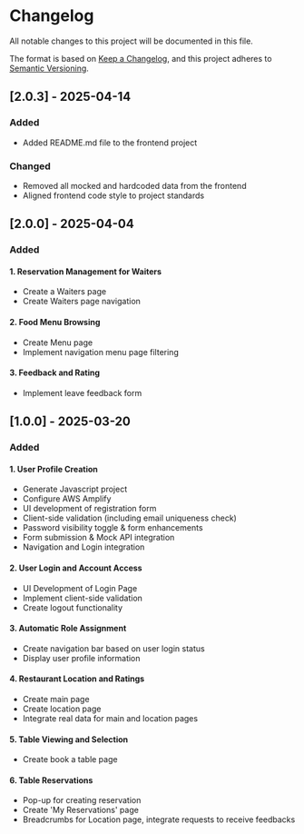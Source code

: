 ﻿# Changelog
All notable changes to this project will be documented in this file.

The format is based on [Keep a Changelog](https://keepachangelog.com/en/1.0.0/),
and this project adheres to [Semantic Versioning](https://semver.org/spec/v2.0.0.html).

## [2.0.3] - 2025-04-14
### Added

- Added README.md file to the frontend project

### Changed

- Removed all mocked and hardcoded data from the frontend
- Aligned frontend code style to project standards

## [2.0.0] - 2025-04-04
### Added

#### 1. Reservation Management for Waiters

- Create a Waiters page
- Create Waiters page navigation

#### 2. Food Menu Browsing

- Create Menu page
- Implement navigation menu page filtering

#### 3. Feedback and Rating

- Implement leave feedback form

## [1.0.0] - 2025-03-20
### Added

#### 1. User Profile Creation

- Generate Javascript project
- Configure AWS Amplify
- UI development of registration form
- Client-side validation (including email uniqueness check)
- Password visibility toggle & form enhancements
- Form submission & Mock API integration
- Navigation and Login integration

#### 2. User Login and Account Access

- UI Development of Login Page
- Implement client-side validation
- Create logout functionality

#### 3. Automatic Role Assignment

- Create navigation bar based on user login status
- Display user profile information

#### 4. Restaurant Location and Ratings

- Create main page
- Create location page
- Integrate real data for main and location pages

#### 5. Table Viewing and Selection

- Create book a table page

#### 6. Table Reservations

- Pop-up for creating reservation
- Create 'My Reservations' page
- Breadcrumbs for Location page, integrate requests to receive feedbacks
